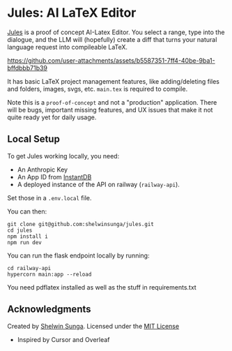 # Jules: AI LaTeX Editor

[Jules](https://juleseditor.com) is a proof of concept AI-Latex Editor. You select a range, type into the dialogue, and the LLM will (hopefully) create a diff that turns your natural language request into compileable LaTeX.  

https://github.com/user-attachments/assets/b5587351-7ff4-40be-9ba1-bffdbbb71b39


It has basic LaTeX project management features, like adding/deleting files and folders, images, svgs, etc. `main.tex` is required to compile.

Note this is a `proof-of-concept` and not a "production" application. There will be bugs, important missing features, and UX issues that make it not quite ready yet for daily usage.

## Local Setup

To get Jules working locally, you need:
- An Anthropic Key
- An App ID from [InstantDB](https://www.instantdb.com/)
- A deployed instance of the API on railway (`railway-api`).

Set those in a `.env.local` file.

You can then:

```
git clone git@github.com:shelwinsunga/jules.git
cd jules
npm install i
npm run dev
```

You can run the flask endpoint locally by running:

```
cd railway-api
hypercorn main:app --reload
```

You need pdflatex installed as well as the stuff in requirements.txt


## Acknowledgments

Created by [Shelwin Sunga](https://x.com/shelwin_). Licensed under the [MIT License](https://github.com/shelwinsunga/jules/blob/main/LICENSE)

- Inspired by Cursor and Overleaf

